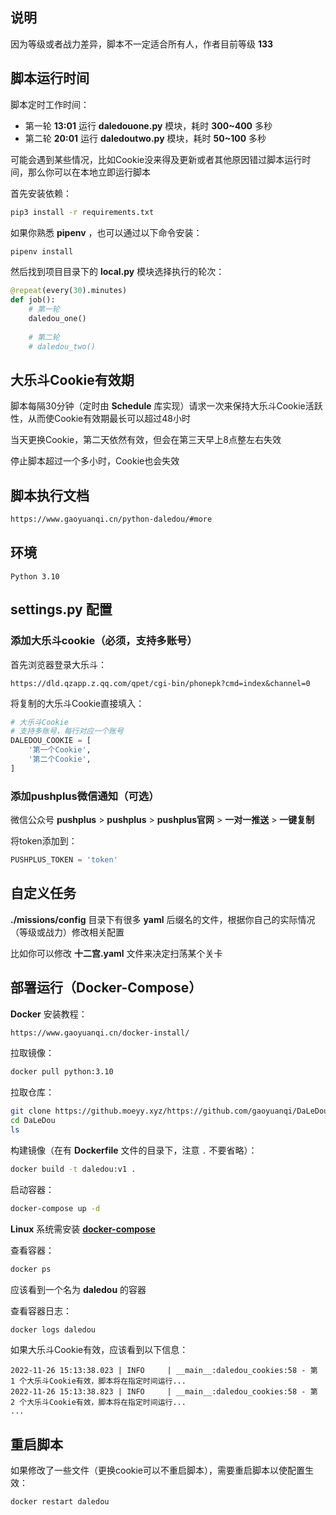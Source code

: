 ## 说明

因为等级或者战力差异，脚本不一定适合所有人，作者目前等级 **133**


## 脚本运行时间

脚本定时工作时间：
- 第一轮 **13:01** 运行 **daledouone.py** 模块，耗时 **300~400** 多秒
- 第二轮 **20:01** 运行 **daledoutwo.py** 模块，耗时 **50~100** 多秒

可能会遇到某些情况，比如Cookie没来得及更新或者其他原因错过脚本运行时间，那么你可以在本地立即运行脚本

首先安装依赖：
```bash
pip3 install -r requirements.txt
```

如果你熟悉 **pipenv** ，也可以通过以下命令安装：
```bash
pipenv install
```

然后找到项目目录下的 **local.py** 模块选择执行的轮次：

```python
@repeat(every(30).minutes)
def job():
    # 第一轮
    daledou_one()
    
    # 第二轮
    # daledou_two()
```


## 大乐斗Cookie有效期

脚本每隔30分钟（定时由 **Schedule** 库实现）请求一次来保持大乐斗Cookie活跃性，从而使Cookie有效期最长可以超过48小时

当天更换Cookie，第二天依然有效，但会在第三天早上8点整左右失效

停止脚本超过一个多小时，Cookie也会失效


## 脚本执行文档

```bash
https://www.gaoyuanqi.cn/python-daledou/#more
```


## 环境

```
Python 3.10
```


## settings.py 配置

### 添加大乐斗cookie（必须，支持多账号）

首先浏览器登录大乐斗：
```
https://dld.qzapp.z.qq.com/qpet/cgi-bin/phonepk?cmd=index&channel=0
```

将复制的大乐斗Cookie直接填入：
```python
# 大乐斗Cookie
# 支持多账号，每行对应一个账号
DALEDOU_COOKIE = [
    '第一个Cookie',
    '第二个Cookie',
]
```

### 添加pushplus微信通知（可选）

微信公众号 **pushplus** > **pushplus** > **pushplus官网** > **一对一推送** > **一键复制**

将token添加到：
```python
PUSHPLUS_TOKEN = 'token'
```


## 自定义任务

**./missions/config** 目录下有很多 **yaml** 后缀名的文件，根据你自己的实际情况（等级或战力）修改相关配置

比如你可以修改 **十二宫.yaml** 文件来决定扫荡某个关卡


## 部署运行（Docker-Compose）

**Docker** 安装教程：
```bash
https://www.gaoyuanqi.cn/docker-install/
```

拉取镜像：
```bash
docker pull python:3.10
```

拉取仓库：
```bash
git clone https://github.moeyy.xyz/https://github.com/gaoyuanqi/DaLeDou.git
cd DaLeDou
ls
```

构建镜像（在有 **Dockerfile** 文件的目录下，注意 `.` 不要省略）：
```bash
docker build -t daledou:v1 .
```

启动容器：
```bash
docker-compose up -d
```

**Linux** 系统需安装 **[docker-compose](https://www.gaoyuanqi.cn/docker-compose/#%E5%AE%89%E8%A3%85docker-compose)**

查看容器：
```bash
docker ps
```

应该看到一个名为 **daledou** 的容器

查看容器日志：
```bash
docker logs daledou
```

如果大乐斗Cookie有效，应该看到以下信息：
```
2022-11-26 15:13:38.023 | INFO     | __main__:daledou_cookies:58 - 第 1 个大乐斗Cookie有效，脚本将在指定时间运行...
2022-11-26 15:13:38.823 | INFO     | __main__:daledou_cookies:58 - 第 2 个大乐斗Cookie有效，脚本将在指定时间运行...
...
```


## 重启脚本

如果修改了一些文件（更换cookie可以不重启脚本），需要重启脚本以使配置生效：
```bash
docker restart daledou
```
